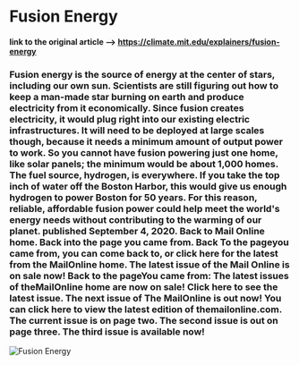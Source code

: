 # Fusion Energy
#### link to the original article --> https://climate.mit.edu/explainers/fusion-energy

### Fusion energy is the source of energy at the center of stars, including our own sun. Scientists are still figuring out how to keep a man-made star burning on earth and produce electricity from it economically. Since fusion creates electricity, it would plug right into our existing electric infrastructures. It will need to be deployed at large scales though, because it needs a minimum amount of output power to work. So you cannot have fusion powering just one home, like solar panels; the minimum would be about 1,000 homes. The fuel source, hydrogen, is everywhere. If you take the top inch of water off the Boston Harbor, this would give us enough hydrogen to power Boston for 50 years. For this reason, reliable, affordable fusion power could help meet the world's energy needs without contributing to the warming of our planet. published September 4, 2020. Back to Mail Online home. Back into the page you came from. Back To the pageyou came from, you can come back to, or click here for the latest from the MailOnline home. The latest issue of the Mail Online is on sale now! Back to the pageYou came from: The latest issues of theMailOnline home are now on sale! Click here to see the latest issue. The next issue of The MailOnline is out now! You can click here to view the latest edition of themailonline.com. The current issue is on page two. The second issue is out on page three. The third issue is available now!

![Fusion Energy](https://climate.mit.edu/sites/default/files/2020-09/denis-degioanni-9wH624ALFQA-unsplash_0.jpg)